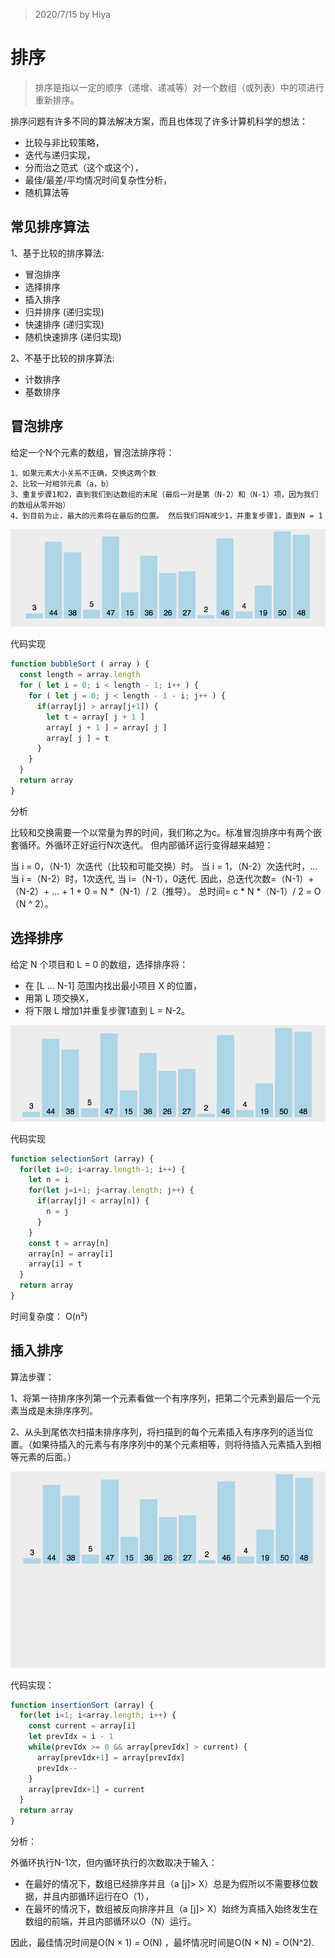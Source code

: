 > 2020/7/15 by Hiya

# 排序

> 排序是指以一定的顺序（递增、递减等）对一个数组（或列表）中的项进行重新排序。

排序问题有许多不同的算法解决方案，而且也体现了许多计算机科学的想法：

- 比较与非比较策略，
- 迭代与递归实现，
- 分而治之范式（这个或这个），
- 最佳/最差/平均情况时间复杂性分析，
- 随机算法等

## 常见排序算法

1、基于比较的排序算法:

- 冒泡排序
- 选择排序
- 插入排序
- 归并排序 (递归实现)
- 快速排序 (递归实现)
- 随机快速排序 (递归实现)

2、不基于比较的排序算法:

- 计数排序
- 基数排序

## 冒泡排序

给定一个N个元素的数组，冒泡法排序将：

```
1、如果元素大小关系不正确，交换这两个数
2、比较一对相邻元素（a，b）
3、重复步骤1和2，直到我们到达数组的末尾（最后一对是第（N-2）和（N-1）项，因为我们的数组从零开始）
4、到目前为止，最大的元素将在最后的位置。 然后我们将N减少1，并重复步骤1，直到N = 1
```

![bubble sort](./assets/bubbleSort.gif)

代码实现

```js
function bubbleSort ( array ) {
  const length = array.length
  for ( let i = 0; i < length - 1; i++ ) {
    for ( let j = 0; j < length - 1 - i; j++ ) {
      if(array[j] > array[j+1]) {
        let t = array[ j + 1 ]
        array[ j + 1 ] = array[ j ]
        array[ j ] = t
      }
    }
  }
  return array
}
```

分析

比较和交换需要一个以常量为界的时间，我们称之为c。标准冒泡排序中有两个嵌套循环。外循环正好运行N次迭代。 但内部循环运行变得越来越短：

当 i = 0，（N-1）次迭代（比较和可能交换）时。
当 i = 1，（N-2）次迭代时，...
当 i =（N-2）时，1次迭代,
当 i=（N-1），0迭代.
因此，总迭代次数=（N-1）+（N-2）+ ... + 1 + 0 = N *（N-1）/ 2（推导）。
总时间= c * N *（N-1）/ 2 = O（N ^ 2）。

## 选择排序

给定 N 个项目和 L = 0 的数组，选择排序将：

- 在 [L ... N-1] 范围内找出最小项目 X 的位置，
- 用第 L 项交换X，
- 将下限 L 增加1并重复步骤1直到 L = N-2。

![selection sort](./assets/selectionSort.gif)

代码实现

```js
function selectionSort (array) {
  for(let i=0; i<array.length-1; i++) {
    let n = i
    for(let j=i+1; j<array.length; j++) {
      if(array[j] < array[n]) {
        n = j
      }
    }
    const t = array[n]
    array[n] = array[i]
    array[i] = t
  }
  return array
}
```

时间复杂度： O(n²) 

## 插入排序

算法步骤：

1、将第一待排序序列第一个元素看做一个有序序列，把第二个元素到最后一个元素当成是未排序序列。

2、从头到尾依次扫描未排序序列，将扫描到的每个元素插入有序序列的适当位置。（如果待插入的元素与有序序列中的某个元素相等，则将待插入元素插入到相等元素的后面。）

![insertion sort](./assets/insertionSort.gif)

代码实现：

```js
function insertionSort (array) {
  for(let i=1; i<array.length; i++) {
    const current = array[i]
    let prevIdx = i - 1
    while(prevIdx >= 0 && array[prevIdx] > current) {
      array[prevIdx+1] = array[prevIdx]
      prevIdx--
    }
    array[prevIdx+1] = current
  }
  return array
}
```

分析：

外循环执行N-1次，但内循环执行的次数取决于输入：

- 在最好的情况下，数组已经排序并且（a [j]> X）总是为假所以不需要移位数据，并且内部循环运行在O（1），
- 在最坏的情况下，数组被反向排序并且（a [j]> X）始终为真插入始终发生在数组的前端，并且内部循环以O（N）运行。

因此，最佳情况时间是O(N × 1) = O(N) ，最坏情况时间是O(N × N) = O(N^2).